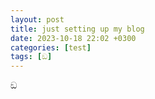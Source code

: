 ```yaml
---
layout: post
title: just setting up my blog
date: 2023-10-18 22:02 +0300
categories: [test]
tags: [ඞ]
---
```


ඞ